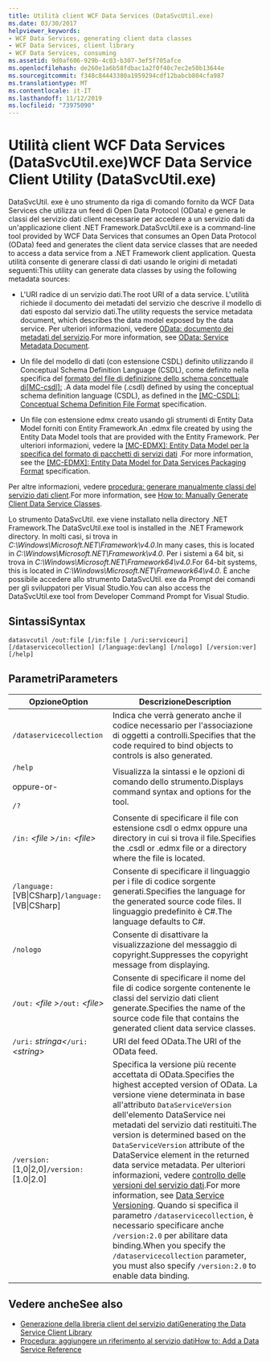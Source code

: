 ```yaml
---
title: Utilità client WCF Data Services (DataSvcUtil.exe)
ms.date: 03/30/2017
helpviewer_keywords:
- WCF Data Services, generating client data classes
- WCF Data Services, client library
- WCF Data Services, consuming
ms.assetid: 9d0af606-929b-4c03-b307-3ef5f705afce
ms.openlocfilehash: de260e1a6b58fdbac1a2f0f40c7ec2e50b13644e
ms.sourcegitcommit: f348c84443380a1959294cdf12babcb804cfa987
ms.translationtype: MT
ms.contentlocale: it-IT
ms.lasthandoff: 11/12/2019
ms.locfileid: "73975090"
---
```

# <a name="wcf-data-service-client-utility-datasvcutilexe"></a><span data-ttu-id="b1fba-102">Utilità client WCF Data Services (DataSvcUtil.exe)</span><span class="sxs-lookup"><span data-stu-id="b1fba-102">WCF Data Service Client Utility (DataSvcUtil.exe)</span></span>

<span data-ttu-id="b1fba-103">DataSvcUtil. exe è uno strumento da riga di comando fornito da WCF Data Services che utilizza un feed di Open Data Protocol (OData) e genera le classi del servizio dati client necessarie per accedere a un servizio dati da un'applicazione client .NET Framework.</span><span class="sxs-lookup"><span data-stu-id="b1fba-103">DataSvcUtil.exe is a command-line tool provided by WCF Data Services that consumes an Open Data Protocol (OData) feed and generates the client data service classes that are needed to access a data service from a .NET Framework client application.</span></span> <span data-ttu-id="b1fba-104">Questa utilità consente di generare classi di dati usando le origini di metadati seguenti:</span><span class="sxs-lookup"><span data-stu-id="b1fba-104">This utility can generate data classes by using the following metadata sources:</span></span>

- <span data-ttu-id="b1fba-105">L'URI radice di un servizio dati.</span><span class="sxs-lookup"><span data-stu-id="b1fba-105">The root URI of a data service.</span></span> <span data-ttu-id="b1fba-106">L'utilità richiede il documento dei metadati del servizio che descrive il modello di dati esposto dal servizio dati.</span><span class="sxs-lookup"><span data-stu-id="b1fba-106">The utility requests the service metadata document, which describes the data model exposed by the data service.</span></span> <span data-ttu-id="b1fba-107">Per ulteriori informazioni, vedere [OData: documento dei metadati del servizio](https://go.microsoft.com/fwlink/?LinkId=186070).</span><span class="sxs-lookup"><span data-stu-id="b1fba-107">For more information, see [OData: Service Metadata Document](https://go.microsoft.com/fwlink/?LinkId=186070).</span></span>

- <span data-ttu-id="b1fba-108">Un file del modello di dati (con estensione CSDL) definito utilizzando il Conceptual Schema Definition Language (CSDL), come definito nella specifica del [formato del file di definizione dello schema concettuale di\[MC-csdl\]:](https://go.microsoft.com/fwlink/?LinkID=159072) .</span><span class="sxs-lookup"><span data-stu-id="b1fba-108">A data model file (.csdl) defined by using the conceptual schema definition language (CSDL), as defined in the [\[MC-CSDL\]: Conceptual Schema Definition File Format](https://go.microsoft.com/fwlink/?LinkID=159072) specification.</span></span>

- <span data-ttu-id="b1fba-109">Un file con estensione edmx creato usando gli strumenti di Entity Data Model forniti con Entity Framework.</span><span class="sxs-lookup"><span data-stu-id="b1fba-109">An .edmx file created by using the Entity Data Model tools that are provided with the Entity Framework.</span></span> <span data-ttu-id="b1fba-110">Per ulteriori informazioni, vedere la [\[MC-EDMX\]: Entity Data Model per la specifica del formato di pacchetti di servizi dati](https://go.microsoft.com/fwlink/?LinkID=178833) .</span><span class="sxs-lookup"><span data-stu-id="b1fba-110">For more information, see the [\[MC-EDMX\]: Entity Data Model for Data Services Packaging Format](https://go.microsoft.com/fwlink/?LinkID=178833) specification.</span></span>

<span data-ttu-id="b1fba-111">Per altre informazioni, vedere [procedura: generare manualmente classi del servizio dati client](how-to-manually-generate-client-data-service-classes-wcf-data-services.md).</span><span class="sxs-lookup"><span data-stu-id="b1fba-111">For more information, see [How to: Manually Generate Client Data Service Classes](how-to-manually-generate-client-data-service-classes-wcf-data-services.md).</span></span>

<span data-ttu-id="b1fba-112">Lo strumento DataSvcUtil. exe viene installato nella directory .NET Framework.</span><span class="sxs-lookup"><span data-stu-id="b1fba-112">The DataSvcUtil.exe tool is installed in the .NET Framework directory.</span></span> <span data-ttu-id="b1fba-113">In molti casi, si trova in *C:\Windows\Microsoft.NET\Framework\v4.0*.</span><span class="sxs-lookup"><span data-stu-id="b1fba-113">In many cases, this is located in *C:\Windows\Microsoft.NET\Framework\v4.0*.</span></span> <span data-ttu-id="b1fba-114">Per i sistemi a 64 bit, si trova in *C:\Windows\Microsoft.NET\Framework64\v4.0*.</span><span class="sxs-lookup"><span data-stu-id="b1fba-114">For 64-bit systems, this is located in *C:\Windows\Microsoft.NET\Framework64\v4.0*.</span></span> <span data-ttu-id="b1fba-115">È anche possibile accedere allo strumento DataSvcUtil. exe da Prompt dei comandi per gli sviluppatori per Visual Studio.</span><span class="sxs-lookup"><span data-stu-id="b1fba-115">You can also access the DataSvcUtil.exe tool from Developer Command Prompt for Visual Studio.</span></span>

## <a name="syntax"></a><span data-ttu-id="b1fba-116">Sintassi</span><span class="sxs-lookup"><span data-stu-id="b1fba-116">Syntax</span></span>

```console
datasvcutil /out:file [/in:file | /uri:serviceuri] [/dataservicecollection] [/language:devlang] [/nologo] [/version:ver] [/help]
```

## <a name="parameters"></a><span data-ttu-id="b1fba-117">Parametri</span><span class="sxs-lookup"><span data-stu-id="b1fba-117">Parameters</span></span>

|<span data-ttu-id="b1fba-118">Opzione</span><span class="sxs-lookup"><span data-stu-id="b1fba-118">Option</span></span>|<span data-ttu-id="b1fba-119">Descrizione</span><span class="sxs-lookup"><span data-stu-id="b1fba-119">Description</span></span>|
|------------|-----------------|
|`/dataservicecollection`|<span data-ttu-id="b1fba-120">Indica che verrà generato anche il codice necessario per l'associazione di oggetti a controlli.</span><span class="sxs-lookup"><span data-stu-id="b1fba-120">Specifies that the code required to bind objects to controls is also generated.</span></span>|
|`/help`<br /><br /> <span data-ttu-id="b1fba-121">oppure</span><span class="sxs-lookup"><span data-stu-id="b1fba-121">-or-</span></span><br /><br /> `/?`|<span data-ttu-id="b1fba-122">Visualizza la sintassi e le opzioni di comando dello strumento.</span><span class="sxs-lookup"><span data-stu-id="b1fba-122">Displays command syntax and options for the tool.</span></span>|
|<span data-ttu-id="b1fba-123">`/in:` *\<file >*</span><span class="sxs-lookup"><span data-stu-id="b1fba-123">`/in:` *\<file>*</span></span>|<span data-ttu-id="b1fba-124">Consente di specificare il file con estensione csdl o edmx oppure una directory in cui si trova il file.</span><span class="sxs-lookup"><span data-stu-id="b1fba-124">Specifies the .csdl or .edmx file or a directory where the file is located.</span></span>|
|<span data-ttu-id="b1fba-125">`/language:`[VB&#124;CSharp]</span><span class="sxs-lookup"><span data-stu-id="b1fba-125">`/language:`[VB&#124;CSharp]</span></span>|<span data-ttu-id="b1fba-126">Consente di specificare il linguaggio per i file di codice sorgente generati.</span><span class="sxs-lookup"><span data-stu-id="b1fba-126">Specifies the language for the generated source code files.</span></span> <span data-ttu-id="b1fba-127">Il linguaggio predefinito è C#.</span><span class="sxs-lookup"><span data-stu-id="b1fba-127">The language defaults to C#.</span></span>|
|`/nologo`|<span data-ttu-id="b1fba-128">Consente di disattivare la visualizzazione del messaggio di copyright.</span><span class="sxs-lookup"><span data-stu-id="b1fba-128">Suppresses the copyright message from displaying.</span></span>|
|<span data-ttu-id="b1fba-129">`/out:` *\<file >*</span><span class="sxs-lookup"><span data-stu-id="b1fba-129">`/out:` *\<file>*</span></span>|<span data-ttu-id="b1fba-130">Consente di specificare il nome del file di codice sorgente contenente le classi del servizio dati client generate.</span><span class="sxs-lookup"><span data-stu-id="b1fba-130">Specifies the name of the source code file that contains the generated client data service classes.</span></span>|
|<span data-ttu-id="b1fba-131">`/uri:` *stringa\<*</span><span class="sxs-lookup"><span data-stu-id="b1fba-131">`/uri:` *\<string>*</span></span>|<span data-ttu-id="b1fba-132">URI del feed OData.</span><span class="sxs-lookup"><span data-stu-id="b1fba-132">The URI of the OData feed.</span></span>|
|<span data-ttu-id="b1fba-133">`/version:`[1,0&#124;2,0]</span><span class="sxs-lookup"><span data-stu-id="b1fba-133">`/version:`[1.0&#124;2.0]</span></span>|<span data-ttu-id="b1fba-134">Specifica la versione più recente accettata di OData.</span><span class="sxs-lookup"><span data-stu-id="b1fba-134">Specifies the highest accepted version of OData.</span></span> <span data-ttu-id="b1fba-135">La versione viene determinata in base all'attributo `DataServiceVersion` dell'elemento DataService nei metadati del servizio dati restituiti.</span><span class="sxs-lookup"><span data-stu-id="b1fba-135">The version is determined based on the `DataServiceVersion` attribute of the DataService element in the returned data service metadata.</span></span> <span data-ttu-id="b1fba-136">Per ulteriori informazioni, vedere [controllo delle versioni del servizio dati](data-service-versioning-wcf-data-services.md).</span><span class="sxs-lookup"><span data-stu-id="b1fba-136">For more information, see [Data Service Versioning](data-service-versioning-wcf-data-services.md).</span></span> <span data-ttu-id="b1fba-137">Quando si specifica il parametro `/dataservicecollection`, è necessario specificare anche `/version:2.0` per abilitare data binding.</span><span class="sxs-lookup"><span data-stu-id="b1fba-137">When you specify the `/dataservicecollection` parameter, you must also specify `/version:2.0` to enable data binding.</span></span>|

## <a name="see-also"></a><span data-ttu-id="b1fba-138">Vedere anche</span><span class="sxs-lookup"><span data-stu-id="b1fba-138">See also</span></span>

- [<span data-ttu-id="b1fba-139">Generazione della libreria client del servizio dati</span><span class="sxs-lookup"><span data-stu-id="b1fba-139">Generating the Data Service Client Library</span></span>](generating-the-data-service-client-library-wcf-data-services.md)
- [<span data-ttu-id="b1fba-140">Procedura: aggiungere un riferimento al servizio dati</span><span class="sxs-lookup"><span data-stu-id="b1fba-140">How to: Add a Data Service Reference</span></span>](how-to-add-a-data-service-reference-wcf-data-services.md)
